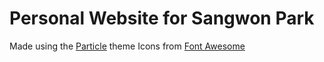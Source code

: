 # Personal Website for Sangwon Park
Made using the [Particle](https://github.com/nrandecker/particle) theme
Icons from [Font Awesome](https://fontawesome.com/v4.7/icons/)
